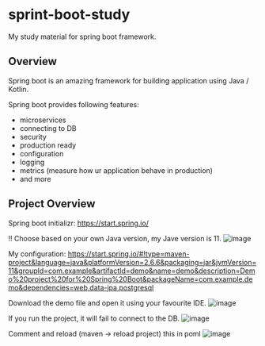 # sprint-boot-study
My study material for spring boot framework.

## Overview
Spring boot is an amazing framework for building application using Java / Kotlin. 

Spring boot provides following features:
- microservices
- connecting to DB
- security
- production ready
- configuration
- logging
- metrics (measure how ur application behave in production)
- and more

## Project Overview
Spring boot initializr: https://start.spring.io/

!! Choose based on your own Java version, my Jave version is 11.
![image](https://user-images.githubusercontent.com/25117204/161364777-7498231a-7e97-423c-888d-3b0d44698465.png)

My configuration:
https://start.spring.io/#!type=maven-project&language=java&platformVersion=2.6.6&packaging=jar&jvmVersion=11&groupId=com.example&artifactId=demo&name=demo&description=Demo%20project%20for%20Spring%20Boot&packageName=com.example.demo&dependencies=web,data-jpa,postgresql

Download the demo file and open it using your favourite IDE.
![image](https://user-images.githubusercontent.com/25117204/161364935-bbab51be-122a-43a7-bed2-40ff5b1ac25e.png)

If you run the project, it will fail to connect to the DB.
![image](https://user-images.githubusercontent.com/25117204/161365067-c4b3c962-c351-4875-9696-9be46e5272b2.png)

Comment and reload (maven -> reload project) this in poml
![image](https://user-images.githubusercontent.com/25117204/161365073-d686c583-3bb9-4ab3-be97-4f4da7b10c04.png)



